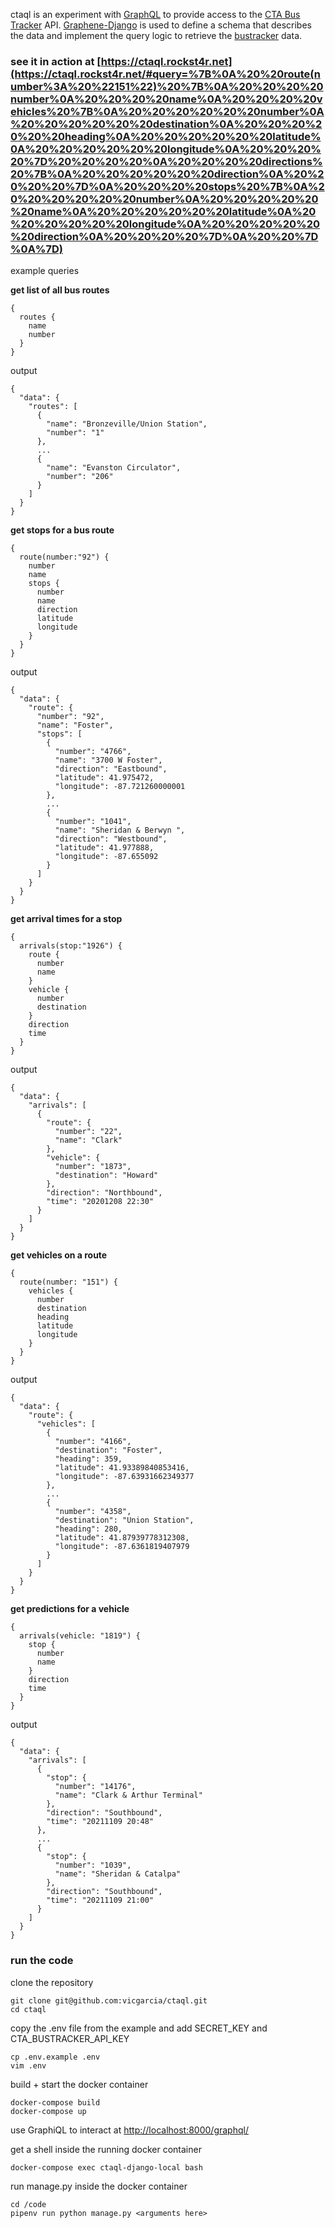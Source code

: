 ctaql is an experiment with [GraphQL](https://graphql.org/) to provide access to the [CTA Bus Tracker](https://www.transitchicago.com/developers/bustracker/) API. [Graphene-Django](https://docs.graphene-python.org/projects/django/en/latest/) is used to define a schema that describes the data and implement the query logic to retrieve the [bustracker](https://github.com/vicgarcia/bustracker) data.

### see it in action at [https://ctaql.rockst4r.net](https://ctaql.rockst4r.net/#query=%7B%0A%20%20route(number%3A%20%22151%22)%20%7B%0A%20%20%20%20number%0A%20%20%20%20name%0A%20%20%20%20vehicles%20%7B%0A%20%20%20%20%20%20number%0A%20%20%20%20%20%20destination%0A%20%20%20%20%20%20heading%0A%20%20%20%20%20%20latitude%0A%20%20%20%20%20%20longitude%0A%20%20%20%20%7D%20%20%20%20%0A%20%20%20%20directions%20%7B%0A%20%20%20%20%20%20direction%0A%20%20%20%20%7D%0A%20%20%20%20stops%20%7B%0A%20%20%20%20%20%20number%0A%20%20%20%20%20%20name%0A%20%20%20%20%20%20latitude%0A%20%20%20%20%20%20longitude%0A%20%20%20%20%20%20direction%0A%20%20%20%20%7D%0A%20%20%7D%0A%7D)

example queries

**get list of all bus routes**
```
{
  routes {
    name
    number
  }
}
```

output
```
{
  "data": {
    "routes": [
      {
        "name": "Bronzeville/Union Station",
        "number": "1"
      },
      ...
      {
        "name": "Evanston Circulator",
        "number": "206"
      }
    ]
  }
}
```

**get stops for a bus route**
```
{
  route(number:"92") {
    number
    name
    stops {
      number
      name
      direction
      latitude
      longitude
    }
  }
}
```

output
```
{
  "data": {
    "route": {
      "number": "92",
      "name": "Foster",
      "stops": [
        {
          "number": "4766",
          "name": "3700 W Foster",
          "direction": "Eastbound",
          "latitude": 41.975472,
          "longitude": -87.721260000001
        },
        ...
        {
          "number": "1041",
          "name": "Sheridan & Berwyn ",
          "direction": "Westbound",
          "latitude": 41.977888,
          "longitude": -87.655092
        }
      ]
    }
  }
}
```

**get arrival times for a stop**
```
{
  arrivals(stop:"1926") {
    route {
      number
      name
    }
    vehicle {
      number
      destination
    }
    direction
    time
  }
}
```

output
```
{
  "data": {
    "arrivals": [
      {
        "route": {
          "number": "22",
          "name": "Clark"
        },
        "vehicle": {
          "number": "1873",
          "destination": "Howard"
        },
        "direction": "Northbound",
        "time": "20201208 22:30"
      }
    ]
  }
}
```

**get vehicles on a route**
```
{
  route(number: "151") {
    vehicles {
      number
      destination
      heading
      latitude
      longitude
    }
  }
}
```

output
```
{
  "data": {
    "route": {
      "vehicles": [
        {
          "number": "4166",
          "destination": "Foster",
          "heading": 359,
          "latitude": 41.93389840853416,
          "longitude": -87.63931662349377
        },
        ...
        {
          "number": "4358",
          "destination": "Union Station",
          "heading": 280,
          "latitude": 41.87939778312308,
          "longitude": -87.6361819407979
        }
      ]
    }
  }
}
```

**get predictions for a vehicle**
```
{
  arrivals(vehicle: "1819") {
    stop {
      number
      name
    }
    direction
    time
  }
}
```

output
```
{
  "data": {
    "arrivals": [
      {
        "stop": {
          "number": "14176",
          "name": "Clark & Arthur Terminal"
        },
        "direction": "Southbound",
        "time": "20211109 20:48"
      },
      ...
      {
        "stop": {
          "number": "1039",
          "name": "Sheridan & Catalpa"
        },
        "direction": "Southbound",
        "time": "20211109 21:00"
      }
    ]
  }
}
```

### run the code

clone the repository
```
git clone git@github.com:vicgarcia/ctaql.git
cd ctaql
```

copy the .env file from the example and add SECRET_KEY and CTA_BUSTRACKER_API_KEY
```
cp .env.example .env
vim .env
```

build + start the docker container
```
docker-compose build
docker-compose up
```

use GraphiQL to interact at [http://localhost:8000/graphql/](http://localhost:8000/graphql/)

get a shell inside the running docker container
```
docker-compose exec ctaql-django-local bash
```

run manage.py inside the docker container
```
cd /code
pipenv run python manage.py <arguments here>
```
